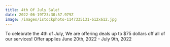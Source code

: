 ```yaml
---
title: 4th Of July Sale!
date: 2022-06-19T23:30:57.979Z
image: /images/istockphoto-1147335131-612x612.jpg
---
```

To celebrate the 4th of July, We are offering deals up to $75 dollars off all of our services! Offer applies June 20th, 2022 - July 9th, 2022